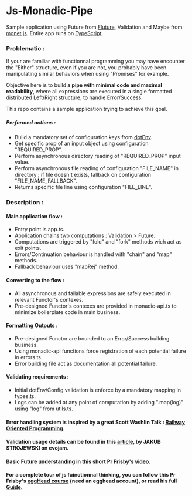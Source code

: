 # Js-Monadic-Pipe

Sample application using Future from [Fluture](https://github.com/fluture-js/Fluture), Validation and Maybe from [monet.js](https://github.com/monet/monet.js/tree/master).
Entire app runs on [TypeScript](https://www.typescriptlang.org/).

### Problematic :

If your are familiar with functionnal programming you may have encounter the "Either" structure, even if you are not, you probably have been manipulating similar behaviors when using "Promises" for example.

Objective here is to build **a pipe with minimal code and maximal readability**, where all expressions are executed in a single formatted distributed Left/Right structure, to handle Error/Success.

This repo contains a sample application trying to achieve this goal.

##### Performed actions : 
  - Build a mandatory set of configuration keys from [dotEnv](https://www.npmjs.com/package/dotenv).
  - Get specific prop of an input object using configuration "REQUIRED_PROP".
  - Perform asynchronous directory reading of "REQUIRED_PROP" input value.
  - Perform asynchronous file reading of configuration "FILE_NAME" in directory ; if file doesn't exists, fallback on configuration "FILE_NAME_FALLBACK".
  - Returns specific file line using configuration "FILE_LINE".
  
### Description :
#### Main application flow :
  - Entry point is app.ts.
  - Application chains two computations : Validation > Future.
  - Computations are triggered by "fold" and "fork" methods wich act as exit points.
  - Errors/Continuation behaviour is handled with "chain" and "map" methods.
  - Fallback behaviour uses "mapRej" method.

#### Converting to the flow :
  - All asynchronous and failable expressions are safely executed in relevant Functor's contexes.
  - Pre-designed Functor's contexes are provided in monadic-api.ts to minimize boilerplate code in main business.
  
#### Formatting Outputs :
  - Pre-designed Functor are bounded to an Error/Success building business. 
  - Using monadic-api functions force registration of each potential failure in errors.ts.
  - Error building file act as documentation all potential failure.
  
#### Validating requirements :
  - Initial dotEnv/Config validation is enforce by a mandatory mapping in types.ts.
  - Logs can be added at any point of computation by adding ".map(log)" using "log" from utils.ts.
  
  
  

#### Error handling system is inspired by a great Scott Washlin Talk : [Railway Oriented Programming](https://vimeo.com/97344498).

#### Validation usage details can be found in this [article](https://tech.evojam.com/2016/04/26/practical-intro-to-monads-in-javascript-validation/), by JAKUB STROJEWSKI on evojam.

#### Basic Future understanding in this short Pr Frisby's [video](https://vimeo.com/106008027).

#### For a complete tour of js fuinctionnal thinking, you can follow this Pr Frisby's [eggHead course](https://egghead.io/courses/professor-frisby-introduces-composable-functional-javascript) (need an egghead account), or read his full [Guide](https://github.com/MostlyAdequate/mostly-adequate-guide).
